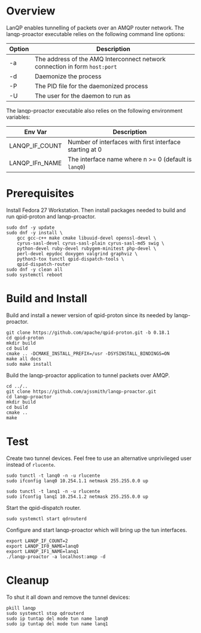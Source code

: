 # Overview
LanQP enables tunnelling of packets over an AMQP router network.
The lanqp-proactor executable relies on the following command line
options:

| Option | Description |
| ------ | ----------- |
| -a <address> | The address of the AMQ Interconnect network connection in form `host:port` |
| -d | Daemonize the process |
| -P <file> | The PID file for the daemonized process |
| -U <user> | The user for the daemon to run as |

The lanqp-proactor executable also relies on the following environment variables:

| Env Var | Description |
| ------- | ----------- |
| LANQP_IF_COUNT | Number of interfaces with first interface starting at 0 |
| LANQP_IFn_NAME | The interface name where n >= 0 (default is `lanq0`) |

# Prerequisites
Install Fedora 27 Workstation.  Then install packages needed to
build and run qpid-proton and lanqp-proactor.

    sudo dnf -y update
    sudo dnf -y install \
        gcc gcc-c++ make cmake libuuid-devel openssl-devel \
        cyrus-sasl-devel cyrus-sasl-plain cyrus-sasl-md5 swig \
        python-devel ruby-devel rubygem-minitest php-devel \
        perl-devel epydoc doxygen valgrind graphviz \
        python3-tox tunctl qpid-dispatch-tools \
        qpid-dispatch-router
    sudo dnf -y clean all
    sudo systemctl reboot

# Build and Install
Build and install a newer version of qpid-proton since its needed
by lanqp-proactor.

    git clone https://github.com/apache/qpid-proton.git -b 0.18.1
    cd qpid-proton
    mkdir build
    cd build
    cmake .. -DCMAKE_INSTALL_PREFIX=/usr -DSYSINSTALL_BINDINGS=ON
    make all docs
    sudo make install

Build the lanqp-proactor application to tunnel packets over AMQP.

    cd ../..
    git clone https://github.com/ajssmith/lanqp-proactor.git
    cd lanqp-proactor
    mkdir build
    cd build
    cmake ..
    make

# Test
Create two tunnel devices.  Feel free to use an alternative
unprivileged user instead of `rlucente`.

    sudo tunctl -t lanq0 -n -u rlucente
    sudo ifconfig lanq0 10.254.1.1 netmask 255.255.0.0 up

    sudo tunctl -t lanq1 -n -u rlucente
    sudo ifconfig lanq1 10.254.1.2 netmask 255.255.0.0 up

Start the qpid-dispatch router.

    sudo systemctl start qdrouterd

Configure and start lanqp-proactor which will bring up the tun
interfaces.

    export LANQP_IF_COUNT=2
    export LANQP_IF0_NAME=lanq0
    export LANQP_IF1_NAME=lanq1
    ./lanqp-proactor -a localhost:amqp -d

# Cleanup
To shut it all down and remove the tunnel devices:

    pkill lanqp
    sudo systemctl stop qdrouterd
    sudo ip tuntap del mode tun name lanq0
    sudo ip tuntap del mode tun name lanq1

